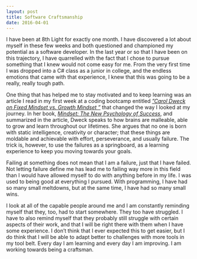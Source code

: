 ```yaml
---
layout: post
title: Software Craftsmanship
date: 2016-04-01
---
```


I have been at 8th Light for exactly one month. I have discovered a lot about myself in these few weeks and both questioned and championed my potential as a software developer. In the last year or so that I have been on this trajectory, I have quarrelled with the fact that I chose to pursue something that I knew would not come easy for me. From the very first time I was dropped into a C# class as a junior in college, and the endless emotions that came with that experience, I knew that this was going to be a really, really tough path.

One thing that has helped me to stay motivated and to keep learning was an article I read in my first week at a coding bootcamp entitled [*”Carol Dweck on Fixed Mindset vs. Growth Mindset
”*](https://www.brainpickings.org/2014/01/29/carol-dweck-mindset/) that changed the way I looked at my journey. In her book, [*Mindset: The New Psychology of Success*](http://www.amazon.com/gp/product/0345472322/ref=as_li_qf_sp_asin_il_tl?ie=UTF8&camp=1789&creative=9325&creativeASIN=0345472322&linkCode=as2&tag=thesuccha-20&linkId=6EGFRK5WESQYPNRN), and summarized in the article, Dweck speaks to how brains are malleable, able to grow and learn throughout our lifetimes. She argues that no one is born with static intelligence, creativity or character; that these things are moldable and achievable with effort, perseverance, and usually failure. The trick is, however, to use the failures as a springboard, as a learning experience to keep you moving towards your goals. 

Failing at something does not mean that I am a failure, just that I have failed. Not letting failure define me has lead me to failing way more in this field than I would have allowed myself to do with anything before in my life. I was used to being good at everything I pursued. With programming, I have had so many small meltdowns, but at the same time, I have had so many small wins. 

I look at all of the capable people around me and I am constantly reminding myself that they, too, had to start somewhere. They too have struggled. I have to also remind myself that they probably still struggle with certain aspects of their work, and that I will be right there with them when I have some experience. I don’t think that I ever expected this to get easier, but I do think that I will be able to adapt better to challenges with more tools in my tool belt. Every day I am learning and every day I am improving. I am working towards being a craftsman. 